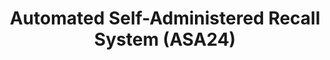 ---
layout: work
permalink: /project/asa24
keyword: work
title: Automated Self-Administered Recall System (ASA24)
logo: /img/asa24/asa24-logo.png
logo-alt: ASA24 logo
hero: /img/asa24/asa24-hero.jpg
hero-alt: x-x-x-
funding: HHS, NIH, NCI, and USA.gov
year: 2013&ndash;2016
link: https://asa24.nci.nih.gov/2016/language
link-print: asa24.nci.nih.gov
role-1: Brand Strategist
role-2: UX Designer
role-3: Front-End Developer
two-1: /img/asa24/asa24-ipad-2.png
two-1-alt: ASA24 x-x-x-x-x- on iPad
two-2: /img/ghel/ghel-ipad-1.png
two-2-alt: ASA24 x-x-x-x-x- on iPad
bio-1: The Automated .  . x-x-x-x-x-x-x-x-.
bio-2: x-x-x-x-x-x-x-x-.
bio-3: x-x-x-x-x-x-x-x-.
three: /img/asa24/asa24-desktop.png
three-alt: ASA24 home page on a desktop
colorClass: asa24
---
